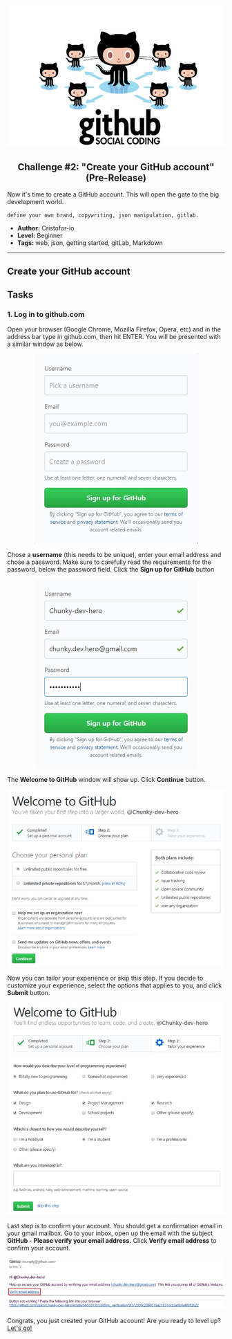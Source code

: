 <p align="center">
  <img src ="../../img/Q5/Q5C2_github01.jpg" />
</p>

<p align="center">
  <h2 align="center"> Challenge #2: "Create your GitHub account" (Pre-Release)</h2>
</p>

Now it's time to create a GitHub account. This will open the gate to the big development world.
```$xslt
define your own brand, copywriting, json manipulation, gitlab.
```


* **Author:** Cristofor-io
* **Level:** Beginner
* **Tags:** web, json, getting started, gitLab, Markdown

---

## Create your GitHub account

## Tasks

### 1. Log in to github.com
Open your browser (Google Chrome, Mozilla Firefox, Opera, etc) and in the address bar type in github.com, then hit ENTER. You will be presented with a similar window as below.  

<p align="center">
  <img src ="../../img/Q5/Q5C2_github02.jpg" />
</p>

Chose a **username** (this needs to be unique), enter your email address and chose a password. Make sure to carefully read the requirements for the password, below the password field. Click the **Sign up for GitHub** button

<p align="center">
  <img src ="../../img/Q5/Q5C2_github03.jpg" />
</p>

The **Welcome to GitHub** window will show up. Click **Continue** button.

<p align="center">
  <img src ="../../img/Q5/Q5C2_github04.jpg" />
</p>

Now you can tailor your experience or skip this step. If you decide to customize your experience, select the options that applies to you, and click **Submit** button. 

<p align="center">
  <img src ="../../img/Q5/Q5C2_github05.jpg" />
</p>

Last step is to confirm your account. You should get a confirmation email in your gmail mailbox. Go to your inbox, open up the email with the subject **GitHub - Please verify your email address.** Click **Verify email address** to confirm your account. 

<p align="center">
  <img src ="../../img/Q5/Q5C2_github06.jpg" />
</p>

Congrats, you just created your GitHub account!
Are you ready to level up? [Let's go!](../challenge3)

